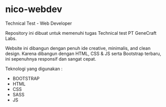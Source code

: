 # nico-webdev
Technical Test - Web Developer

Repository ini dibuat untuk memenuhi tugas Technical test PT GeneCraft Labs.

Website ini dibangun dengan penuh ide creative, minimalis, and clean design.
Karena dibangun dengan HTML, CSS & JS serta Bootstrap terbaru, ini sepenuhnya responsif dan sangat cepat.

Teknologi yang digunakan :
- BOOTSTRAP
- HTML
- CSS
- SASS
- JS
